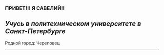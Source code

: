 ### ПРИВЕТ!!! Я САВЕЛИЙ!!

## *Учусь в политехническом университете в Санкт-Петербурге*

Родной город: Череповец

_____

